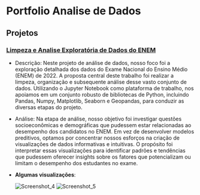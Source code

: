 # Portfolio Analise de Dados


## Projetos
### [Limpeza e Analise Exploratória de Dados do ENEM](https://github.com/lureba/Enem-EDA-PT-BR)
- Descrição: Neste projeto de análise de dados, nosso foco foi a exploração detalhada dos dados do Exame Nacional do Ensino Médio (ENEM) de 2022. A proposta central deste trabalho foi realizar a limpeza, organização e subsequente análise desse vasto conjunto de dados. Utilizando o Jupyter Notebook como plataforma de trabalho, nos apoiamos em um conjunto robusto de bibliotecas de Python, incluindo Pandas, Numpy, Matplotlib, Seaborn e Geopandas, para conduzir as diversas etapas do projeto.
- Análise: Na etapa de análise, nosso objetivo foi investigar questões socioeconômicas e demográficas que pudessem estar relacionadas ao desempenho dos candidatos no ENEM. Em vez de desenvolver modelos preditivos, optamos por concentrar nossos esforços na criação de visualizações de dados informativas e intuitivas. O propósito foi interpretar essas visualizações para identificar padrões e tendências que pudessem oferecer insights sobre os fatores que potencializam ou limitam o desempenho dos estudantes no exame.
- **Algumas visualizações**:


  ![Screenshot_4](https://github.com/user-attachments/assets/cebfe15e-ec10-4dbc-9d58-a461a8aba80b)
  ![Screenshot_5](https://github.com/user-attachments/assets/cbb01771-8d2f-4966-b540-d3824895dad4)
